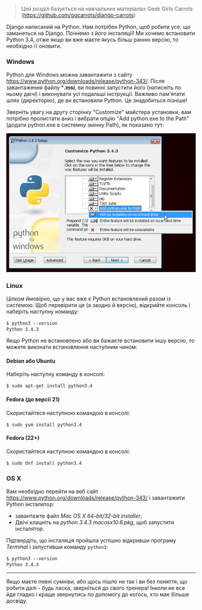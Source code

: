 
> Цей розділ базується на навчальних матеріалах Geek Girls Carrots (https://github.com/ggcarrots/django-carrots)

Django написаний на Python. Нам потрібен Python, щоб робити усе, що заманеться на Django. Почнемо з його інсталяції! Ми хочемо встановити Python 3.4, отже якщо ви вже маєте якусь більш ранню версію, то необхідно її оновити.


### Windows

Python для Windows можна завантажити з сайту https://www.python.org/downloads/release/python-343/. Після завантаження файлу ***.msi**, ви повинні запустити його (натисніть по ньому двічі) і виконувати усі подальші інструкції. Важливо пам'ятати шлях (директорію), де ви встановили Python. Це знадобиться пізніше!

Зверніть увагу на другу сторінку "Customize" майстера установки, вам потрібно пролистати вниз і вибрати опцію "Add python.exe to the Path" (додати python.exe в системну змінну Path), як показано тут:

![Не забудьте додати Python до змінної Path](../python_installation/images/add_python_to_windows_path.png)

### Linux

Цілком ймовірно, що у вас вже є Python встановлений разом із системою. Щоб перевірити це (а заодно й версію), відкрийте консоль і наберіть наступну команду:

    $ python3 --version
    Python 3.4.3

Якщо Python не встановлено або ви бажаєте встановити іншу версію, то можете виконати встановлення наступним чином:


#### Debian або Ubuntu

Наберіть наступну команду в консолі:

    $ sudo apt-get install python3.4


#### Fedora (до версії 21)

Скористайтеся наступною командою в консолі:

    $ sudo yum install python3.4


#### Fedora (22+)

Скористайтеся наступною командою в консолі:

    $ sudo dnf install python3.4


### OS X

Вам необхідно перейти на веб сайт https://www.python.org/downloads/release/python-343/ і завантажити Python інсталятор:

* завантажте файл *Mac OS X 64-bit/32-bit installer*,
* Двічі клацніть на *python 3.4.3 macosx10.6.pkg*, щоб запустити інсталятор.

Підтвердіть, що інсталяція пройшла успішно відкривши програму *Terminal* і запустивши команду `python3`:

    $ python3 --version
    Python 3.4.3

----

Якщо маєте певні сумніви, або щось пішло не так і ви без поняття, що робити далі - будь ласка, зверніться до свого тренера! Інколи не все йде гладко і краще звернутись по допомогу до когось, хто має більше досвіду.
